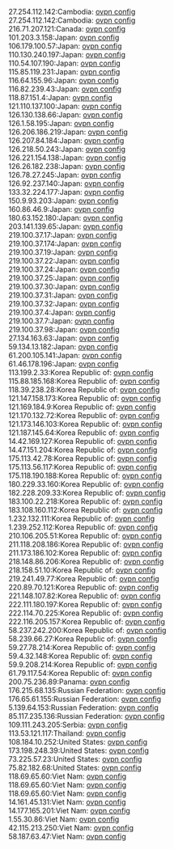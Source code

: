 27.254.112.142:Cambodia: [ovpn config](vpn/27_254_112_142.ovpn)  
27.254.112.142:Cambodia: [ovpn config](vpn/27_254_112_142.ovpn)  
216.71.207.121:Canada: [ovpn config](vpn/216_71_207_121.ovpn)  
101.203.3.158:Japan: [ovpn config](vpn/101_203_3_158.ovpn)  
106.179.100.57:Japan: [ovpn config](vpn/106_179_100_57.ovpn)  
110.130.240.197:Japan: [ovpn config](vpn/110_130_240_197.ovpn)  
110.54.107.190:Japan: [ovpn config](vpn/110_54_107_190.ovpn)  
115.85.119.231:Japan: [ovpn config](vpn/115_85_119_231.ovpn)  
116.64.155.96:Japan: [ovpn config](vpn/116_64_155_96.ovpn)  
116.82.239.43:Japan: [ovpn config](vpn/116_82_239_43.ovpn)  
118.87.151.4:Japan: [ovpn config](vpn/118_87_151_4.ovpn)  
121.110.137.100:Japan: [ovpn config](vpn/121_110_137_100.ovpn)  
126.130.138.66:Japan: [ovpn config](vpn/126_130_138_66.ovpn)  
126.1.58.195:Japan: [ovpn config](vpn/126_1_58_195.ovpn)  
126.206.186.219:Japan: [ovpn config](vpn/126_206_186_219.ovpn)  
126.207.84.184:Japan: [ovpn config](vpn/126_207_84_184.ovpn)  
126.218.50.243:Japan: [ovpn config](vpn/126_218_50_243.ovpn)  
126.221.154.138:Japan: [ovpn config](vpn/126_221_154_138.ovpn)  
126.26.182.238:Japan: [ovpn config](vpn/126_26_182_238.ovpn)  
126.78.27.245:Japan: [ovpn config](vpn/126_78_27_245.ovpn)  
126.92.237.140:Japan: [ovpn config](vpn/126_92_237_140.ovpn)  
133.32.224.177:Japan: [ovpn config](vpn/133_32_224_177.ovpn)  
150.9.93.203:Japan: [ovpn config](vpn/150_9_93_203.ovpn)  
160.86.46.9:Japan: [ovpn config](vpn/160_86_46_9.ovpn)  
180.63.152.180:Japan: [ovpn config](vpn/180_63_152_180.ovpn)  
203.141.139.65:Japan: [ovpn config](vpn/203_141_139_65.ovpn)  
219.100.37.17:Japan: [ovpn config](vpn/219_100_37_17.ovpn)  
219.100.37.174:Japan: [ovpn config](vpn/219_100_37_174.ovpn)  
219.100.37.19:Japan: [ovpn config](vpn/219_100_37_19.ovpn)  
219.100.37.22:Japan: [ovpn config](vpn/219_100_37_22.ovpn)  
219.100.37.24:Japan: [ovpn config](vpn/219_100_37_24.ovpn)  
219.100.37.25:Japan: [ovpn config](vpn/219_100_37_25.ovpn)  
219.100.37.30:Japan: [ovpn config](vpn/219_100_37_30.ovpn)  
219.100.37.31:Japan: [ovpn config](vpn/219_100_37_31.ovpn)  
219.100.37.32:Japan: [ovpn config](vpn/219_100_37_32.ovpn)  
219.100.37.4:Japan: [ovpn config](vpn/219_100_37_4.ovpn)  
219.100.37.7:Japan: [ovpn config](vpn/219_100_37_7.ovpn)  
219.100.37.98:Japan: [ovpn config](vpn/219_100_37_98.ovpn)  
27.134.163.63:Japan: [ovpn config](vpn/27_134_163_63.ovpn)  
59.134.13.182:Japan: [ovpn config](vpn/59_134_13_182.ovpn)  
61.200.105.141:Japan: [ovpn config](vpn/61_200_105_141.ovpn)  
61.46.178.196:Japan: [ovpn config](vpn/61_46_178_196.ovpn)  
113.199.2.33:Korea Republic of: [ovpn config](vpn/113_199_2_33.ovpn)  
115.88.185.168:Korea Republic of: [ovpn config](vpn/115_88_185_168.ovpn)  
118.39.238.28:Korea Republic of: [ovpn config](vpn/118_39_238_28.ovpn)  
121.147.158.173:Korea Republic of: [ovpn config](vpn/121_147_158_173.ovpn)  
121.169.184.9:Korea Republic of: [ovpn config](vpn/121_169_184_9.ovpn)  
121.170.132.72:Korea Republic of: [ovpn config](vpn/121_170_132_72.ovpn)  
121.173.146.103:Korea Republic of: [ovpn config](vpn/121_173_146_103.ovpn)  
121.187.145.64:Korea Republic of: [ovpn config](vpn/121_187_145_64.ovpn)  
14.42.169.127:Korea Republic of: [ovpn config](vpn/14_42_169_127.ovpn)  
14.47.151.204:Korea Republic of: [ovpn config](vpn/14_47_151_204.ovpn)  
175.113.42.78:Korea Republic of: [ovpn config](vpn/175_113_42_78.ovpn)  
175.113.56.117:Korea Republic of: [ovpn config](vpn/175_113_56_117.ovpn)  
175.118.190.188:Korea Republic of: [ovpn config](vpn/175_118_190_188.ovpn)  
180.229.33.160:Korea Republic of: [ovpn config](vpn/180_229_33_160.ovpn)  
182.228.209.33:Korea Republic of: [ovpn config](vpn/182_228_209_33.ovpn)  
183.100.22.218:Korea Republic of: [ovpn config](vpn/183_100_22_218.ovpn)  
183.108.160.112:Korea Republic of: [ovpn config](vpn/183_108_160_112.ovpn)  
1.232.132.111:Korea Republic of: [ovpn config](vpn/1_232_132_111.ovpn)  
1.239.252.112:Korea Republic of: [ovpn config](vpn/1_239_252_112.ovpn)  
210.106.205.51:Korea Republic of: [ovpn config](vpn/210_106_205_51.ovpn)  
211.118.208.186:Korea Republic of: [ovpn config](vpn/211_118_208_186.ovpn)  
211.173.186.102:Korea Republic of: [ovpn config](vpn/211_173_186_102.ovpn)  
218.148.86.206:Korea Republic of: [ovpn config](vpn/218_148_86_206.ovpn)  
218.158.51.10:Korea Republic of: [ovpn config](vpn/218_158_51_10.ovpn)  
219.241.49.77:Korea Republic of: [ovpn config](vpn/219_241_49_77.ovpn)  
220.89.70.121:Korea Republic of: [ovpn config](vpn/220_89_70_121.ovpn)  
221.148.107.82:Korea Republic of: [ovpn config](vpn/221_148_107_82.ovpn)  
222.111.180.197:Korea Republic of: [ovpn config](vpn/222_111_180_197.ovpn)  
222.114.70.225:Korea Republic of: [ovpn config](vpn/222_114_70_225.ovpn)  
222.116.205.157:Korea Republic of: [ovpn config](vpn/222_116_205_157.ovpn)  
58.237.242.200:Korea Republic of: [ovpn config](vpn/58_237_242_200.ovpn)  
58.239.66.27:Korea Republic of: [ovpn config](vpn/58_239_66_27.ovpn)  
59.27.78.214:Korea Republic of: [ovpn config](vpn/59_27_78_214.ovpn)  
59.4.32.148:Korea Republic of: [ovpn config](vpn/59_4_32_148.ovpn)  
59.9.208.214:Korea Republic of: [ovpn config](vpn/59_9_208_214.ovpn)  
61.79.117.54:Korea Republic of: [ovpn config](vpn/61_79_117_54.ovpn)  
200.75.236.89:Panama: [ovpn config](vpn/200_75_236_89.ovpn)  
176.215.68.135:Russian Federation: [ovpn config](vpn/176_215_68_135.ovpn)  
176.65.61.155:Russian Federation: [ovpn config](vpn/176_65_61_155.ovpn)  
5.139.64.153:Russian Federation: [ovpn config](vpn/5_139_64_153.ovpn)  
85.117.235.136:Russian Federation: [ovpn config](vpn/85_117_235_136.ovpn)  
109.111.243.205:Serbia: [ovpn config](vpn/109_111_243_205.ovpn)  
113.53.121.117:Thailand: [ovpn config](vpn/113_53_121_117.ovpn)  
108.184.10.252:United States: [ovpn config](vpn/108_184_10_252.ovpn)  
173.198.248.39:United States: [ovpn config](vpn/173_198_248_39.ovpn)  
73.225.57.23:United States: [ovpn config](vpn/73_225_57_23.ovpn)  
75.82.182.68:United States: [ovpn config](vpn/75_82_182_68.ovpn)  
118.69.65.60:Viet Nam: [ovpn config](vpn/118_69_65_60.ovpn)  
118.69.65.60:Viet Nam: [ovpn config](vpn/118_69_65_60.ovpn)  
118.69.65.60:Viet Nam: [ovpn config](vpn/118_69_65_60.ovpn)  
14.161.45.131:Viet Nam: [ovpn config](vpn/14_161_45_131.ovpn)  
14.177.165.201:Viet Nam: [ovpn config](vpn/14_177_165_201.ovpn)  
1.55.30.86:Viet Nam: [ovpn config](vpn/1_55_30_86.ovpn)  
42.115.213.250:Viet Nam: [ovpn config](vpn/42_115_213_250.ovpn)  
58.187.63.47:Viet Nam: [ovpn config](vpn/58_187_63_47.ovpn)  
